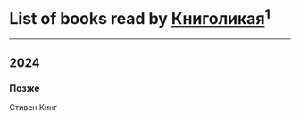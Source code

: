 # List of books read by [Книголикая](https://plus.google.com/u/0/118445323552824972692/)<sup>1</sup>
---

## 2024

### Позже
Стивен Кинг



